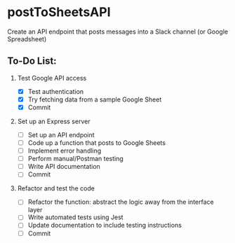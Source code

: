 # postToSheetsAPI

Create an API endpoint that posts messages into a Slack channel (or Google Spreadsheet)

## To-Do List:

1. Test Google API access

   - [x] Test authentication
   - [x] Try fetching data from a sample Google Sheet
   - [x] Commit

2. Set up an Express server

   - [ ] Set up an API endpoint
   - [ ] Code up a function that posts to Google Sheets
   - [ ] Implement error handling
   - [ ] Perform manual/Postman testing
   - [ ] Write API documentation
   - [ ] Commit

3. Refactor and test the code

   - [ ] Refactor the function: abstract the logic away from the interface layer
   - [ ] Write automated tests using Jest
   - [ ] Update documentation to include testing instructions
   - [ ] Commit
